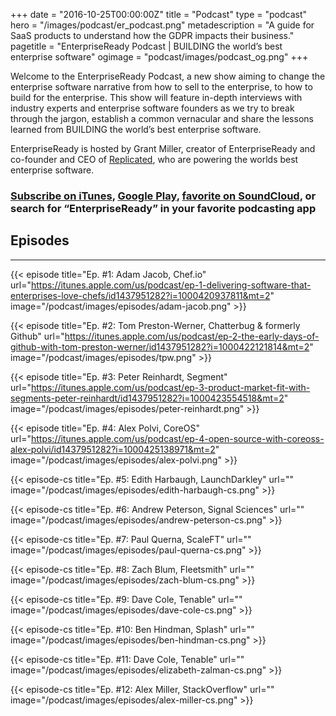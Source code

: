+++
date = "2016-10-25T00:00:00Z"
title = "Podcast"
type = "podcast"
hero = "/images/podcast/er_podcast.png"
metadescription = "A guide for SaaS products to understand how the GDPR impacts their business."
pagetitle = "EnterpriseReady Podcast | BUILDING the world’s best enterprise software"
ogimage = "podcast/images/podcast_og.png"
+++

Welcome to the EnterpriseReady Podcast, a new show aiming to change the enterprise software narrative from how to sell to the enterprise, to how to build for the enterprise. This show will feature in-depth interviews with industry experts and enterprise software founders as we try to break through the jargon, establish a common vernacular and share the lessons learned from BUILDING the world’s best enterprise software.

EnterpriseReady is hosted by Grant Miller, creator of EnterpriseReady and co-founder and CEO of [Replicated](https://www.replicated.com), who are powering the worlds best enterprise software.

### [Subscribe on iTunes](https://itunes.apple.com/us/podcast/enterpriseready/id1437951282?mt=2), [Google Play](https://play.google.com/music/listen?u=0#/ps/Iq3uifjva44tdvm2orhu4apvjtu), [favorite on SoundCloud](https://soundcloud.com/heavybit/sets/enterpriseready), or search for “EnterpriseReady” in your favorite podcasting app

## Episodes
----   
{{< episode title="Ep. #1: Adam Jacob, Chef.io" url="https://itunes.apple.com/us/podcast/ep-1-delivering-software-that-enterprises-love-chefs/id1437951282?i=1000420937811&mt=2" image="/podcast/images/episodes/adam-jacob.png" >}}

{{< episode title="Ep. #2: Tom Preston-Werner, Chatterbug & formerly Github" url="https://itunes.apple.com/us/podcast/ep-2-the-early-days-of-github-with-tom-preston-werner/id1437951282?i=1000422121814&mt=2" image="/podcast/images/episodes/tpw.png" >}}

{{< episode title="Ep. #3: Peter Reinhardt, Segment" url="https://itunes.apple.com/us/podcast/ep-3-product-market-fit-with-segments-peter-reinhardt/id1437951282?i=1000423554518&mt=2" image="/podcast/images/episodes/peter-reinhardt.png" >}}

{{< episode title="Ep. #4: Alex Polvi, CoreOS" url="https://itunes.apple.com/us/podcast/ep-4-open-source-with-coreoss-alex-polvi/id1437951282?i=1000425138971&mt=2" image="/podcast/images/episodes/alex-polvi.png" >}}

{{< episode-cs title="Ep. #5: Edith Harbaugh, LaunchDarkley" url="" image="/podcast/images/episodes/edith-harbaugh-cs.png" >}}

{{< episode-cs title="Ep. #6: Andrew Peterson, Signal Sciences" url="" image="/podcast/images/episodes/andrew-peterson-cs.png" >}}

{{< episode-cs title="Ep. #7: Paul Querna, ScaleFT" url="" image="/podcast/images/episodes/paul-querna-cs.png" >}}

{{< episode-cs title="Ep. #8: Zach Blum, Fleetsmith" url="" image="/podcast/images/episodes/zach-blum-cs.png" >}}

{{< episode-cs title="Ep. #9: Dave Cole, Tenable" url="" image="/podcast/images/episodes/dave-cole-cs.png" >}}

{{< episode-cs title="Ep. #10: Ben Hindman, Splash" url="" image="/podcast/images/episodes/ben-hindman-cs.png" >}}

{{< episode-cs title="Ep. #11: Dave Cole, Tenable" url="" image="/podcast/images/episodes/elizabeth-zalman-cs.png" >}}

{{< episode-cs title="Ep. #12: Alex Miller, StackOverflow" url="" image="/podcast/images/episodes/alex-miller-cs.png" >}}
